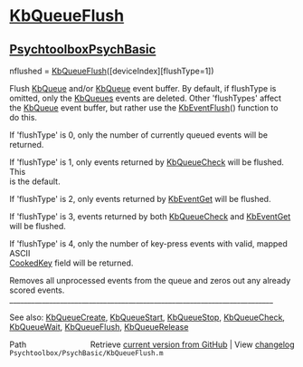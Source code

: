 # [KbQueueFlush](KbQueueFlush)
## [Psychtoolbox](Psychtoolbox)[PsychBasic](PsychBasic)

 nflushed = [KbQueueFlush](KbQueueFlush)([deviceIndex][flushType=1])  
  
 Flush [KbQueue](KbQueue) and/or [KbQueue](KbQueue) event buffer. By default, if flushType is  
 omitted, only the [KbQueues](KbQueues) events are deleted. Other 'flushTypes' affect  
 the [KbQueue](KbQueue) event buffer, but rather use the [KbEventFlush](KbEventFlush)() function to  
 do this.  
  
 If 'flushType' is 0, only the number of currently queued events will be  
 returned.  
  
 If 'flushType' is 1, only events returned by [KbQueueCheck](KbQueueCheck) will be flushed. This  
 is the default.  
  
 If 'flushType' is 2, only events returned by [KbEventGet](KbEventGet) will be flushed.  
  
 If 'flushType' is 3, events returned by both [KbQueueCheck](KbQueueCheck) and [KbEventGet](KbEventGet)  
 will be flushed.  
  
 If 'flushType' is 4, only the number of key-press events with valid, mapped ASCII  
 [CookedKey](CookedKey) field will be returned.  
  
 Removes all unprocessed events from the queue and zeros out any already  
 scored events.  
\_\_\_\_\_\_\_\_\_\_\_\_\_\_\_\_\_\_\_\_\_\_\_\_\_\_\_\_\_\_\_\_\_\_\_\_\_\_\_\_\_\_\_\_\_\_\_\_\_\_\_\_\_\_\_\_\_\_\_\_\_\_\_\_\_\_\_\_\_\_\_\_\_  
  
See also: [KbQueueCreate](KbQueueCreate), [KbQueueStart](KbQueueStart), [KbQueueStop](KbQueueStop), [KbQueueCheck](KbQueueCheck),  
           [KbQueueWait](KbQueueWait), [KbQueueFlush](KbQueueFlush), [KbQueueRelease](KbQueueRelease)  




<div class="code_header" style="text-align:right;">
  <span style="float:left;">Path&nbsp;&nbsp;</span> <span class="counter">Retrieve <a href=
  "https://raw.github.com/Psychtoolbox-3/Psychtoolbox-3/beta/Psychtoolbox/PsychBasic/KbQueueFlush.m">current version from GitHub</a> | View <a href=
  "https://github.com/Psychtoolbox-3/Psychtoolbox-3/commits/beta/Psychtoolbox/PsychBasic/KbQueueFlush.m">changelog</a></span>
</div>
<div class="code">
  <code>Psychtoolbox/PsychBasic/KbQueueFlush.m</code>
</div>

